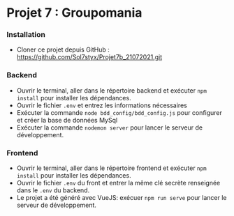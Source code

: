 # Projet 7 : Groupomania  
### Installation  
* Cloner ce projet depuis GitHub : https://github.com/Sol7styx/Projet7b_21072021.git  
### Backend  
* Ouvrir le terminal, aller dans le répertoire backend et exécuter `npm install` pour installer les dépendances.  
* Ouvrir le fichier `.env` et entrez les informations nécessaires  
* Exécuter la commande `node bdd_config/bdd_config.js` pour configurer et créer la base de données MySql  
* Exécuter la commande `nodemon server` pour lancer le serveur de développement.  
### Frontend
* Ouvrir le terminal, aller dans le répertoire frontend et exécuter `npm install` pour installer les dépendances.  
* Ouvrir le fichier `.env` du front et entrer la même clé secrète renseignée dans le `.env` du backend.  
* Le projet a été généré avec VueJS: exécuer `npm run serve` pour lancer le serveur de développement.

 
